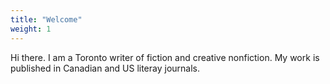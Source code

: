 ```yaml
---
title: "Welcome"
weight: 1
---
```


Hi there. I am a Toronto writer of fiction and creative nonfiction. My work is published in Canadian and US literay journals. 
